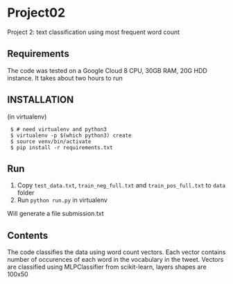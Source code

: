 # Project02
Project 2: text classification using most frequent word count

## Requirements
The code was tested on a Google Cloud 8 CPU, 30GB RAM, 20G HDD instance. It takes about two hours to run

## INSTALLATION
(in virtualenv)
```
 $ # need virtualenv and python3
 $ virtualenv -p $(which python3) create
 $ source venv/bin/activate
 $ pip install -r requirements.txt
```

## Run
1. Copy `test_data.txt`, `train_neg_full.txt` and `train_pos_full.txt` to `data` folder
2. Run `python run.py` in virtualenv

Will generate a file submission.txt

## Contents
The code classifies the data using word count vectors. Each vector contains number of occurences of each word in the vocabulary in the tweet.
Vectors are classified using MLPClassifier from scikit-learn, layers shapes are 100x50
